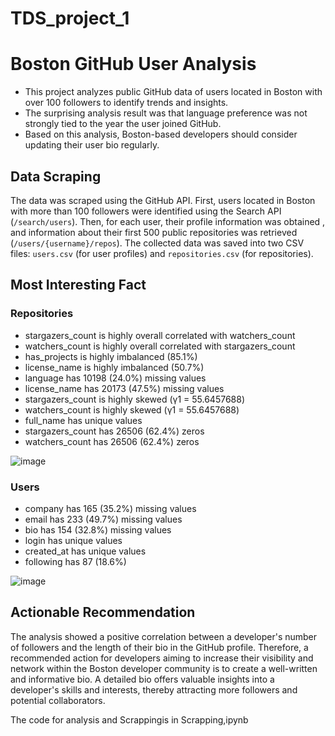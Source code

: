 # TDS_project_1

# Boston GitHub User Analysis

* This project analyzes public GitHub data of users located in Boston with over 100 followers to identify trends and insights.
* The surprising analysis result was that language preference was not strongly tied to the year the user joined GitHub.
* Based on this analysis, Boston-based developers should consider updating their user bio regularly.


## Data Scraping

The data was scraped using the GitHub API. First, users located in Boston with more than 100 followers were identified using the Search API (`/search/users`). Then, for each user, their profile information was obtained , and information about their first 500 public repositories was retrieved (`/users/{username}/repos`). The collected data was saved into two CSV files: `users.csv` (for user profiles) and `repositories.csv` (for repositories).



## Most Interesting Fact

### Repositories

* stargazers_count is highly overall correlated with watchers_count	<br>
* watchers_count is highly overall correlated with stargazers_count	 <br>
* has_projects is highly imbalanced (85.1%)	 <br>
* license_name is highly imbalanced (50.7%) <br>
* language has 10198 (24.0%) missing values	<br>
* license_name has 20173 (47.5%) missing values<br>
* stargazers_count is highly skewed (γ1 = 55.6457688)	<br>
* watchers_count is highly skewed (γ1 = 55.6457688)	<br>
* full_name has unique values	<br>
* stargazers_count has 26506 (62.4%) zeros <br>
* watchers_count has 26506 (62.4%) zeros <br>

![image](https://github.com/user-attachments/assets/887361a3-6710-4522-a1a4-b5a197c76b6b)


### Users

* company has 165 (35.2%) missing values	 <br>
* email has 233 (49.7%) missing values <br>
* bio has 154 (32.8%) missing values <br>
* login has unique values	 <br>
* created_at has unique values	 <br>
* following has 87 (18.6%)  <br>

![image](https://github.com/user-attachments/assets/8fcd807d-a203-491f-ae6d-5b443fa631e8)


## Actionable Recommendation

The analysis showed a positive correlation between a developer's number of followers and the length of their bio in the GitHub profile. Therefore, a recommended action for developers aiming to increase their visibility and network within the Boston developer community is to create a well-written and informative bio. A detailed bio offers valuable insights into a developer's skills and interests, thereby attracting more followers and potential collaborators.


The code for analysis and Scrappingis in Scrapping,ipynb


